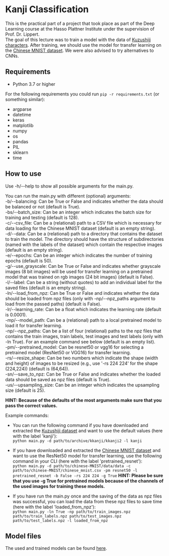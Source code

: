 # Kanji Classification

This is the practical part of a project that took place as part of the Deep Learning course at the Hasso Plattner Institute under the supervision of Prof. Dr. Lippert.<br />
The goal of this lecture was to train a model with the data of [Kuzushiji characters](https://www.kaggle.com/datasets/anokas/kuzushiji). After training, we should use the model for transfer learning on the [Chinese MNIST dataset](https://www.kaggle.com/datasets/gpreda/chinese-mnist). We were also advised to try alternatives to CNNs.

## Requirements

- Python 3.7 or higher

For the following requirements you could run ```pip -r requirements.txt``` (or something similar):
- argparse
- datetime
- keras
- matplotlib
- numpy
- os
- pandas
- PIL
- sklearn
- time

## How to use

Use -h/--help to show all possible arguments for the main.py.

You can run the main.py with different (optional) arguments:<br />
-b/--balancing: Can be True or False and indicates whether the data should be balanced or not (default is True).<br />
-bs/--batch_size: Can be an integer which indicates the batch size for training and testing (default is 128).<br />
-c/--csv_file: Can be a (relational) path to a CSV file which is necessary for data loading for the Chinese MNIST dataset (default is an empty string).<br />
-d/--data: Can be a (relational) path to a directory that contains the dataset to train the model. The directory should have the structure of subdirectories (named with the labels of the dataset) which contain the respective images (default is an empty string).<br />
-e/--epochs: Can be an integer which indicates the number of training epochs (default is 50).<br />
-g/--use_grayscale: Can be True or False and indicates whether grayscale images (8 bit images) will be used for transfer learning on a pretrained model that was trained on rgb images (24 bit images) (default is False).<br />
-l/--label: Can be a string (without quotes) to add an individual label for the saved files (default is an empty string).<br />
-ln/--load_from_npz: Can be True or False and indicates whether the data should be loaded from npz files (only with -np/--npz_paths argument to load from the passed paths) (default is False).<br />
-lr/--learning_rate: Can be a float which indicates the learning rate (default is 0.0001).<br />
-mp/--model_path: Can be a (relational) path to a local pretrained model to load it for transfer learning.<br />
-np/--npz_paths: Can be a list of four (relational) paths to the npz files that contains the train images, train labels, test images and test labels (only with -ln True). For an example command see below (default is an empty list).<br />
-pm/--pretrained_model: Can be resnet50 or vgg16 for selecting a pretrained model (ResNet50 or VGG16) for transfer learning.<br />
-rs/--resize_shape: Can be two numbers which indicate the shape (width and height) of images to be resized (e.g., use \'-rs 224 224\' for the shape (224,224)) (default is (64,64)).<br />
-sn/--save_to_npz: Can be True or False and indicates whether the loaded data should be saved as npz files (default is True).<br />
-us/--upsampling_size: Can be an integer which indicates the upsampling size (default is 25).

**HINT: Because of the defaults of the most arguments make sure that you pass the correct values.**

Example commands:
- You can run the following command if you have downloaded and extracted the [Kuzushiji dataset](https://www.kaggle.com/datasets/anokas/kuzushiji) and want to use the default values (here with the label \'kanji\'):<br />
```python main.py -d path/to/archive/kkanji/kkanji2 -l kanji```

- If you have downloaded and extracted the [Chinese MNIST dataset](https://www.kaggle.com/datasets/gpreda/chinese-mnist) and want to use the ResNet50 model for transfer learning, use the following command in your CLI (here with the label \'pretrained_resnet\'):<br />
```python main.py -d path/to/chinese-MNIST/data/data -c path/to/chinese-MNIST/chinese_mnist.csv -pm resnet50 -l pretrained_resnet -b False -rs 224 224 -g True```
**HINT: Please be sure that you use -g True for pretrained models because of the channels of the used images for training these models.**

- If you have run the main.py once and the saving of the data as npz files was successful, you can load the data from these npz files to save time (here with the label \'loaded_from_npz\'):<br />
```python main.py -ln True -np path/to/train_images.npz path/to/train_labels.npz path/to/test_images.npz path/to/test_labels.npz -l loaded_from_npz```

## Model files

The used and trained models can be found [here](https://drive.google.com/drive/folders/1EqbCbd32bO3biHrdts9aO1wVDTHMXmib?usp=sharing).